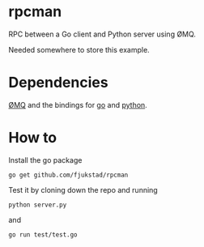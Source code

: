 # rpcman

RPC between a Go client and Python server using ØMQ.

Needed somewhere to store this example. 

# Dependencies 
[ØMQ](http://zeromq.org/) and the bindings for
[go](http://zeromq.org/bindings:go) and
[python](http://zeromq.org/bindings:python). 

# How to 
Install the go package
    
    go get github.com/fjukstad/rpcman


Test it by cloning down the repo and running

    python server.py

and 

    go run test/test.go 


